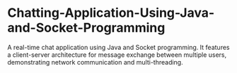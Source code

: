 # Chatting-Application-Using-Java-and-Socket-Programming
A real-time chat application using Java and Socket programming. It features a client-server architecture for message exchange between multiple users, demonstrating network communication and multi-threading.
